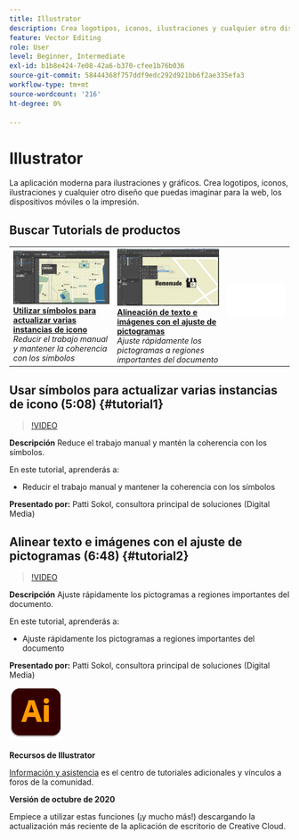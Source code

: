 ```yaml
---
title: Illustrator
description: Crea logotipos, iconos, ilustraciones y cualquier otro diseño que puedas imaginar para la web, los dispositivos móviles o la impresión
feature: Vector Editing
role: User
level: Beginner, Intermediate
exl-id: b1b8e424-7e08-42a6-b370-cfee1b76b036
source-git-commit: 58444368f757ddf9edc292d921bb6f2ae335efa3
workflow-type: tm+mt
source-wordcount: '216'
ht-degree: 0%

---
```


# Illustrator

La aplicación moderna para ilustraciones y gráficos. Crea logotipos, iconos, ilustraciones y cualquier otro diseño que puedas imaginar para la web, los dispositivos móviles o la impresión.

## Buscar Tutorials de productos

<table style="table-layout:fixed">
<tr>
 <td>
   <a href="illustrator.md#tutorial1">
      <img alt="Utilizar símbolos para actualizar varias instancias de icono" src="../assets/Illustrator_symbols_sokol_thumbnail.jpg" />
   </a>
    <div>
   <a href="illustrator.md#tutorial1"><strong>Utilizar símbolos para actualizar varias instancias de icono</strong></a>
    </div>
    <em>Reducir el trabajo manual y mantener la coherencia con los símbolos</em>
    <br>
  </td>
  <td>
    <a href="illustrator.md#tutorial2">
        <img alt="Alineación de texto e imágenes con el ajuste de pictogramas" src="../assets/illustrator_glyphAlign_sokol_thumbnail.jpg" />
    </a>
    <div>
    <a href="illustrator.md#tutorial2"><strong>Alineación de texto e imágenes con el ajuste de pictogramas</strong></a>
    </div>
    <em>Ajuste rápidamente los pictogramas a regiones importantes del documento</em>
    <br>
  </td>
  <td>
    <img alt="Separador" src="../assets/Whitespacer.png" />
    <div>
    <br>
  </td>
</tr>
</table>

## Usar símbolos para actualizar varias instancias de icono (5:08) {#tutorial1}

>[!VIDEO](https://video.tv.adobe.com/v/326816?hidetitle=true)

**Descripción**
Reduce el trabajo manual y mantén la coherencia con los símbolos.

En este tutorial, aprenderás a:
* Reducir el trabajo manual y mantener la coherencia con los símbolos

**Presentado por:**
Patti Sokol, consultora principal de soluciones (Digital Media)

## Alinear texto e imágenes con el ajuste de pictogramas (6:48) {#tutorial2}

>[!VIDEO](https://video.tv.adobe.com/v/326817?hidetitle=true)

**Descripción**
Ajuste rápidamente los pictogramas a regiones importantes del documento.

En este tutorial, aprenderás a:
* Ajuste rápidamente los pictogramas a regiones importantes del documento

**Presentado por:**
Patti Sokol, consultora principal de soluciones (Digital Media)

![Logotipo de Illustrator](../assets/ai_appicon_96.png)

**Recursos de Illustrator**

[Información y asistencia](https://helpx.adobe.com/support/illustrator.html) es el centro de tutoriales adicionales y vínculos a foros de la comunidad.

**Versión de octubre de 2020**

Empiece a utilizar estas funciones (¡y mucho más!) descargando la actualización más reciente de la aplicación de escritorio de Creative Cloud.
